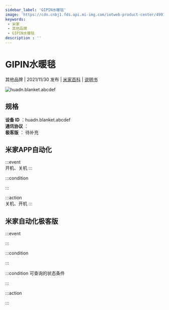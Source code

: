 ```yaml
---
sidebar_label: 'GIPIN水暖毯'
image: 'https://cdn.cnbj1.fds.api.mi-img.com/iotweb-product-center/49913746abeb27997b6781726cb14907_1636293715978.png?GalaxyAccessKeyId=AKVGLQWBOVIRQ3XLEW&Expires=9223372036854775807&Signature=bXgVG5RZ9iszXUAQLydT8wF8Hgc='
keywords: 
 - 米家
 - 其他品牌
 - GIPIN水暖毯
description : ''
---
```

# GIPIN水暖毯

其他品牌 | 2021/11/30 发布 | [米家百科](https://home.mi.com/webapp/content/baike/product/index.html?model=huadn.blanket.abcdef) | [说明书](https://home.mi.com/views/introduction.html?model=huadn.blanket.abcdef&region=cn)

![huadn.blanket.abcdef](https://cdn.cnbj1.fds.api.mi-img.com/iotweb-product-center/49913746abeb27997b6781726cb14907_1636293715978.png?GalaxyAccessKeyId=AKVGLQWBOVIRQ3XLEW&Expires=9223372036854775807&Signature=bXgVG5RZ9iszXUAQLydT8wF8Hgc=)

## 规格  
> 
**设备 ID** ：huadn.blanket.abcdef  
**通讯协议** ：  
**极客版**  ： 待补充 


## 米家APP自动化  

:::event  
开机、关机
:::

:::condition  

:::

:::action   
关机、开机
:::

## 米家自动化极客版  

:::event  

:::

:::condition  

:::

:::condition 可查询的状态条件  

:::

:::action  

:::

        
